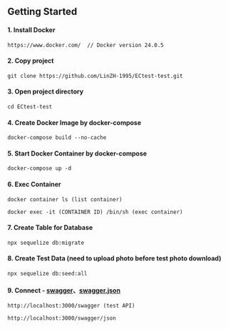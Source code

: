 ## Getting Started
#### 1. Install Docker
```
https://www.docker.com/  // Docker version 24.0.5
```
#### 2. Copy project
```
git clone https://github.com/LinZH-1995/ECtest-test.git
```
#### 3. Open project directory
```
cd ECtest-test
```
#### 4. Create Docker Image by docker-compose
```
docker-compose build --no-cache
```
#### 5. Start Docker Container by docker-compose
```
docker-compose up -d
```
#### 6. Exec Container
```
docker container ls (list container)
```
```
docker exec -it (CONTAINER ID) /bin/sh (exec container)
```
#### 7. Create Table for Database
```
npx sequelize db:migrate
```
#### 8. Create Test Data (need to upload photo before test photo download)
```
npx sequelize db:seed:all
```
#### 9. Connect - [swagger](http://localhost:3000/swagger)、[swagger.json](http://localhost:3000/swagger/json)
```
http://localhost:3000/swagger (test API)
```
```
http://localhost:3000/swagger/json
```
